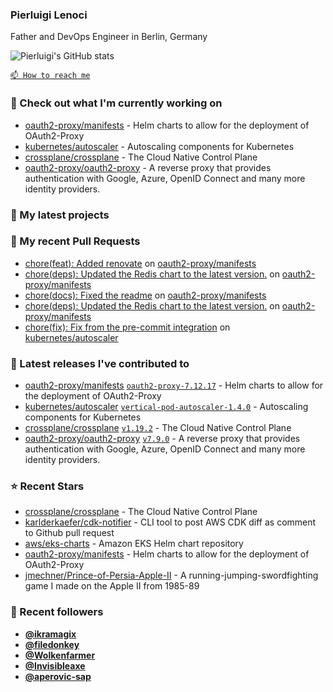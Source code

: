 ### Pierluigi Lenoci

Father and DevOps Engineer in Berlin, Germany

![Pierluigi's GitHub stats](https://github-readme-stats.vercel.app/api?username=pierluigilenoci&show=reviews,discussions_started,discussions_answered,prs_merged,prs_merged_percentage&show_icons=true&theme=trasparent&cache_seconds=86400)

[`📫 How to reach me`](https://about.me/pierluigi.lenoci)

### 👷 Check out what I'm currently working on

- [oauth2-proxy/manifests](https://github.com/oauth2-proxy/manifests) - Helm charts to allow for the deployment of OAuth2-Proxy
- [kubernetes/autoscaler](https://github.com/kubernetes/autoscaler) - Autoscaling components for Kubernetes
- [crossplane/crossplane](https://github.com/crossplane/crossplane) - The Cloud Native Control Plane
- [oauth2-proxy/oauth2-proxy](https://github.com/oauth2-proxy/oauth2-proxy) - A reverse proxy that provides authentication with Google, Azure, OpenID Connect and many more identity providers.

### 🌱 My latest projects


### 🔨 My recent Pull Requests

- [chore(feat): Added renovate](https://github.com/oauth2-proxy/manifests/pull/257) on [oauth2-proxy/manifests](https://github.com/oauth2-proxy/manifests)
- [chore(deps): Updated the Redis chart to the latest version.](https://github.com/oauth2-proxy/manifests/pull/253) on [oauth2-proxy/manifests](https://github.com/oauth2-proxy/manifests)
- [chore(docs): Fixed the readme](https://github.com/oauth2-proxy/manifests/pull/251) on [oauth2-proxy/manifests](https://github.com/oauth2-proxy/manifests)
- [chore(deps): Updated the Redis chart to the latest version.](https://github.com/oauth2-proxy/manifests/pull/250) on [oauth2-proxy/manifests](https://github.com/oauth2-proxy/manifests)
- [chore(fix): Fix from the pre-commit integration](https://github.com/kubernetes/autoscaler/pull/7468) on [kubernetes/autoscaler](https://github.com/kubernetes/autoscaler)

### 🔭 Latest releases I've contributed to

- [oauth2-proxy/manifests](https://github.com/oauth2-proxy/manifests) [`oauth2-proxy-7.12.17`](https://github.com/oauth2-proxy/manifests/releases/tag/oauth2-proxy-7.12.17) - Helm charts to allow for the deployment of OAuth2-Proxy
- [kubernetes/autoscaler](https://github.com/kubernetes/autoscaler) [`vertical-pod-autoscaler-1.4.0`](https://github.com/kubernetes/autoscaler/releases/tag/vertical-pod-autoscaler-1.4.0) - Autoscaling components for Kubernetes
- [crossplane/crossplane](https://github.com/crossplane/crossplane) [`v1.19.2`](https://github.com/crossplane/crossplane/releases/tag/v1.19.2) - The Cloud Native Control Plane
- [oauth2-proxy/oauth2-proxy](https://github.com/oauth2-proxy/oauth2-proxy) [`v7.9.0`](https://github.com/oauth2-proxy/oauth2-proxy/releases/tag/v7.9.0) - A reverse proxy that provides authentication with Google, Azure, OpenID Connect and many more identity providers.

### ⭐ Recent Stars

- [crossplane/crossplane](https://github.com/crossplane/crossplane) - The Cloud Native Control Plane
- [karlderkaefer/cdk-notifier](https://github.com/karlderkaefer/cdk-notifier) - CLI tool to post AWS CDK diff as comment to Github pull request
- [aws/eks-charts](https://github.com/aws/eks-charts) - Amazon EKS Helm chart repository
- [oauth2-proxy/manifests](https://github.com/oauth2-proxy/manifests) - Helm charts to allow for the deployment of OAuth2-Proxy
- [jmechner/Prince-of-Persia-Apple-II](https://github.com/jmechner/Prince-of-Persia-Apple-II) - A running-jumping-swordfighting game I made on the Apple II from 1985-89

### 💖 Recent followers

- [**@ikramagix**](https://github.com/ikramagix)
- [**@filedonkey**](https://github.com/filedonkey)
- [**@Wolkenfarmer**](https://github.com/Wolkenfarmer)
- [**@Invisibleaxe**](https://github.com/Invisibleaxe)
- [**@aperovic-sap**](https://github.com/aperovic-sap)
